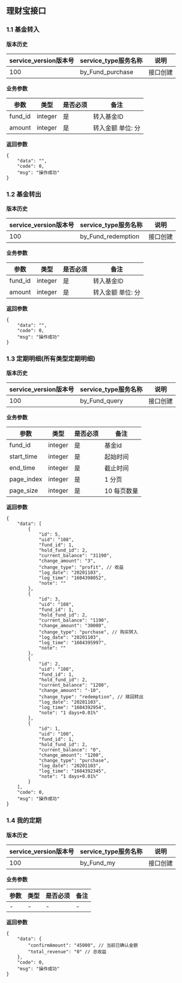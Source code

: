 ## 理财宝接口


### 1.1 基金转入

**版本历史**

|service_version版本号|service_type服务名称|说明|
|----|---|---|
|100|by_Fund_purchase|接口创建|

**业务参数**

|参数 |类型|是否必须|备注|
| ---------------- | ------------------------ | ------------------------ | ------------------------ |
|fund_id|integer|是|转入基金ID|
|amount|integer|是|转入金额 单位: 分|

**返回参数** 
```
{
    "data": "",
    "code": 0,
    "msg": "操作成功"
}
```

### 1.2 基金转出

**版本历史**

|service_version版本号|service_type服务名称|说明|
|----|---|---|
|100|by_Fund_redemption|接口创建|

**业务参数**

|参数 |类型|是否必须|备注|
| ---------------- | ------------------------ | ------------------------ | ------------------------ |
|fund_id|integer|是|转入基金ID|
|amount|integer|是|转入金额 单位: 分|

**返回参数** 
```
{
    "data": "",
    "code": 0,
    "msg": "操作成功"
}
```

### 1.3 定期明细(所有类型定期明细)

**版本历史**

|service_version版本号|service_type服务名称|说明|
|----|---|---|
|100|by_Fund_query|接口创建|

**业务参数**

|参数 |类型|是否必须|备注|
| ---------------- | ------------------------ | ------------------------ | ------------------------ |
|fund_id|integer|是|基金id|
|start_time|integer|是|起始时间|
|end_time|integer|是|截止时间|
|page_index|integer|是|1 分页|
|page_size|integer|是|10 每页数量|

**返回参数** 
```
{
    "data": [
        {
            "id": 5,
            "uid": "108",
            "fund_id": 1,
            "hold_fund_id": 2,
            "current_balance": "31190",
            "change_amount": "3",
            "change_type": "profit", // 收益
            "log_date": "20201103",
            "log_time": "1604398052",
            "note": ""
        },
        {
            "id": 3,
            "uid": "108",
            "fund_id": 1,
            "hold_fund_id": 2,
            "current_balance": "1190",
            "change_amount": "30000",
            "change_type": "purchase", // 购买转入
            "log_date": "20201103",
            "log_time": "1604395997",
            "note": ""
        },
        {
            "id": 2,
            "uid": "108",
            "fund_id": 1,
            "hold_fund_id": 2,
            "current_balance": "1200",
            "change_amount": "-10",
            "change_type": "redemption", // 赎回转出
            "log_date": "20201103",
            "log_time": "1604392954",
            "note": "1 days+0.01%"
        },
        {
            "id": 1,
            "uid": "108",
            "fund_id": 1,
            "hold_fund_id": 2,
            "current_balance": "0",
            "change_amount": "1200",
            "change_type": "purchase",
            "log_date": "20201103",
            "log_time": "1604392345",
            "note": "1 days+0.01%"
        }
    ],
    "code": 0,
    "msg": "操作成功"
}
```

### 1.4 我的定期

**版本历史**

|service_version版本号|service_type服务名称|说明|
|----|---|---|
|100|by_Fund_my|接口创建|

**业务参数**

|参数 |类型|是否必须|备注|
| ---------------- | ------------------------ | ------------------------ | ------------------------ |
|-|-|-|-|

**返回参数** 
```
{
    "data": {
        "confirmAmount": "45000", // 当前已确认金额
        "total_revenue": "0" // 总收益
    },
    "code": 0,
    "msg": "操作成功"
}
```

